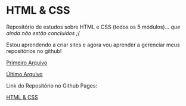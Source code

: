 # HTML & CSS
 Repositório de estudos sobre HTML e CSS (todos os 5 módulos)... <em>que ainda não estão concluídos ;(</em>

 Estou aprendendo a criar sites e agora vou aprender a gerenciar meus repositórios no github!

<a href="https://arthurferreira-dev.github.io/HTML---CSS/Vol.1/aula12/aula12.html">Primeiro Arquivo</a>

<a href="https://arthurferreira-dev.github.io/HTML---CSS/Vol. 3/Capitulo 20/MEU Projeto Cordel/index.html">Último Arquivo</a>

Link do Repositório no Github Pages:

<a href="https://arthurferreira-dev.github.io/HTML---CSS/">HTML & CSS</a>